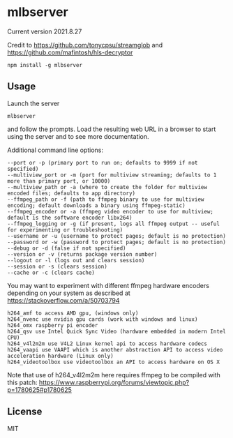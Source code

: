 # mlbserver

Current version 2021.8.27

Credit to https://github.com/tonycpsu/streamglob and https://github.com/mafintosh/hls-decryptor

```
npm install -g mlbserver
```

## Usage

Launch the server

```
mlbserver
```

and follow the prompts. Load the resulting web URL in a browser to start using the server and to see more documentation.

Additional command line options:

```
--port or -p (primary port to run on; defaults to 9999 if not specified)
--multiview_port or -m (port for multiview streaming; defaults to 1 more than primary port, or 10000)
--multiview_path or -a (where to create the folder for multiview encoded files; defaults to app directory)
--ffmpeg_path or -f (path to ffmpeg binary to use for multiview encoding; default downloads a binary using ffmpeg-static)
--ffmpeg_encoder or -a (ffmpeg video encoder to use for multiview; default is the software encoder libx264)
--ffmpeg_logging or -g (if present, logs all ffmpeg output -- useful for experimenting or troubleshooting)
--username or -u (username to protect pages; default is no protection)
--password or -w (password to protect pages; default is no protection)
--debug or -d (false if not specified)
--version or -v (returns package version number)
--logout or -l (logs out and clears session)
--session or -s (clears session)
--cache or -c (clears cache)
```

You may want to experiment with different ffmpeg hardware encoders depending on your system as described at https://stackoverflow.com/a/50703794

```
h264_amf to access AMD gpu, (windows only)
h264_nvenc use nvidia gpu cards (work with windows and linux)
h264_omx raspberry pi encoder
h264_qsv use Intel Quick Sync Video (hardware embedded in modern Intel CPU)
h264_v4l2m2m use V4L2 Linux kernel api to access hardware codecs
h264_vaapi use VAAPI which is another abstraction API to access video acceleration hardware (Linux only)
h264_videotoolbox use videotoolbox an API to access hardware on OS X
```

Note that use of h264_v4l2m2m here requires ffmpeg to be compiled with this patch: https://www.raspberrypi.org/forums/viewtopic.php?p=1780625#p1780625

## License

MIT

